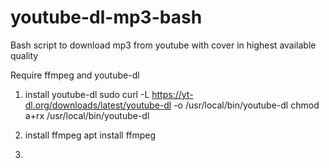 # youtube-dl-mp3-bash
Bash script to download mp3 from youtube with cover in highest available quality


Require ffmpeg and youtube-dl

1. install youtube-dl
sudo curl -L https://yt-dl.org/downloads/latest/youtube-dl -o /usr/local/bin/youtube-dl
chmod a+rx /usr/local/bin/youtube-dl

2. install ffmpeg
apt install ffmpeg

3. 
